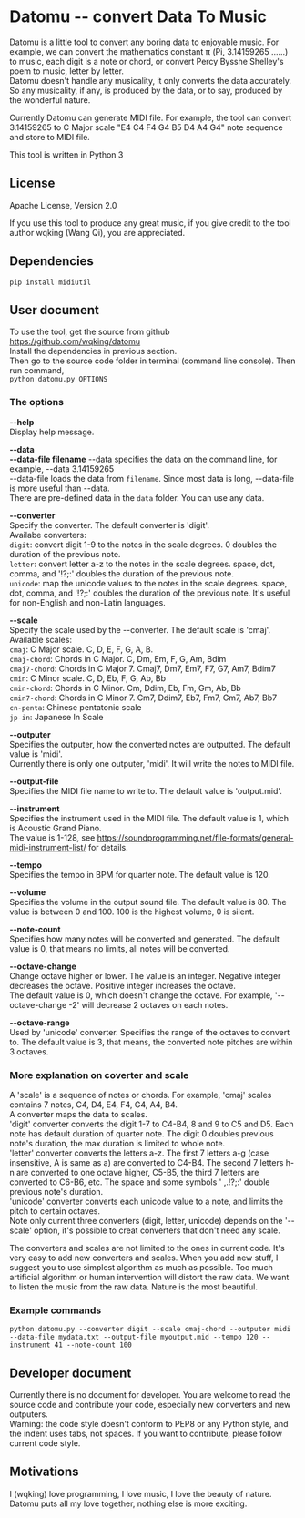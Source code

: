 # Datomu -- convert Data To Music

Datomu is a little tool to convert any boring data to enjoyable music. For example, we can convert the mathematics constant π (Pi, 3.14159265 ......) to music, each digit is a note or chord, or convert Percy Bysshe Shelley's poem to music, letter by letter.  
Datomu doesn't handle any musicality, it only converts the data accurately. So any musicality, if any, is produced by the data, or to say, produced by the wonderful nature.

Currently Datomu can generate MIDI file. For example, the tool can convert 3.14159265 to C Major scale "E4 C4 F4 G4 B5 D4 A4 G4" note sequence and store to MIDI file. 

This tool is written in Python 3

## License

Apache License, Version 2.0  

If you use this tool to produce any great music, if you give credit to the tool author wqking (Wang Qi), you are appreciated.

## Dependencies

`pip install midiutil`

## User document

To use the tool, get the source from github https://github.com/wqking/datomu  
Install the dependencies in previous section.  
Then go to the source code folder in terminal (command line console). Then run command,  
`python datomu.py OPTIONS`  

### The options

**--help**  
Display help message.

**--data**  
**--data-file filename**
--data specifies the data on the command line, for example, --data 3.14159265  
--data-file loads the data from `filename`. Since most data is long, --data-file is more useful than --data.  
There are pre-defined data in the `data` folder. You can use any data.  

**--converter**  
Specify the converter. The default converter is 'digit'.  
Availabe converters:  
`digit`: convert digit 1-9 to the notes in the scale degrees. 0 doubles the duration of the previous note.  
`letter`: convert letter a-z to the notes in the scale degrees. space, dot, comma, and '!?;:' doubles the duration of the previous note.  
`unicode`: map the unicode values to the notes in the scale degrees. space, dot, comma, and '!?;:' doubles the duration of the previous note. It's useful for non-English and non-Latin languages.

**--scale**  
Specify the scale used by the --converter. The default scale is 'cmaj'.  
Available scales:  
`cmaj`: C Major scale. C, D, E, F, G, A, B.  
`cmaj-chord`: Chords in C Major. C, Dm, Em, F, G, Am, Bdim  
`cmaj7-chord`: Chords in C Major 7. Cmaj7, Dm7, Em7, F7, G7, Am7, Bdim7  
`cmin`: C Minor scale. C, D, Eb, F, G, Ab, Bb  
`cmin-chord`: Chords in C Minor. Cm, Ddim, Eb, Fm, Gm, Ab, Bb  
`cmin7-chord`: Chords in C Minor 7. Cm7, Ddim7, Eb7, Fm7, Gm7, Ab7, Bb7  
`cn-penta`: Chinese pentatonic scale   
`jp-in`: Japanese In Scale  

**--outputer**  
Specifies the outputer, how the converted notes are outputted. The default value is 'midi'.  
Currently there is only one outputer, 'midi'. It will write the notes to MIDI file.  

**--output-file**    
Specifies the MIDI file name to write to. The default value is 'output.mid'.   

**--instrument**  
Specifies the instrument used in the MIDI file. The default value is 1, which is Acoustic Grand Piano.  
The value is 1-128, see https://soundprogramming.net/file-formats/general-midi-instrument-list/ for details.

**--tempo**  
Specifies the tempo in BPM for quarter note. The default value is 120.  

**--volume**  
Specifies the volume in the output sound file. The default value is 80. The value is between 0 and 100. 100 is the highest volume, 0 is silent.  

**--note-count**  
Specifies how many notes will be converted and generated. The default value is 0, that means no limits, all notes will be converted.  

**--octave-change**  
Change octave higher or lower. The value is an integer. Negative integer decreases the octave. Positive integer increases the octave.  
The default value is 0, which doesn't change the octave.
For example, '--octave-change -2' will decrease 2 octaves on each notes.

**--octave-range**  
Used by 'unicode' converter. Specifies the range of the octaves to convert to. The default value is 3, that means, the converted note pitches are within 3 octaves.

### More explanation on coverter and scale

A 'scale' is a sequence of notes or chords. For example, 'cmaj' scales contains 7 notes, C4, D4, E4, F4, G4, A4, B4.  
A converter maps the data to scales.  
'digit' converter converts the digit 1-7 to C4-B4, 8 and 9 to C5 and D5. Each note has default duration of quarter note. The digit 0 doubles previous note's duration, the max duration is limited to whole note.  
'letter' converter converts the letters a-z. The first 7 letters a-g (case insensitive, A is same as a) are converted to C4-B4. The second 7 letters h-n are converted to one octave higher, C5-B5, the third 7 letters are converted to C6-B6, etc. The space and some symbols ' ,.!?;:' double previous note's duration.  
'unicode' converter converts each unicode value to a note, and limits the pitch to certain octaves.  
Note only current three converters (digit, letter, unicode) depends on the '--scale' option, it's possible to creat converters that don't need any scale.

The converters and scales are not limited to the ones in current code. It's very easy to add new converters and scales. When you add new stuff, I suggest you to use simplest algorithm as much as possible. Too much artificial algorithm or human intervention will distort the raw data. We want to listen the music from the raw data. Nature is the most beautiful.  

### Example commands

`python datomu.py --converter digit --scale cmaj-chord --outputer midi --data-file mydata.txt --output-file myoutput.mid --tempo 120 --instrument 41 --note-count 100`  

## Developer document

Currently there is no document for developer. You are welcome to read the source code and contribute your code, especially new converters and new outputers.  
Warning: the code style doesn't conform to PEP8 or any Python style, and the indent uses tabs, not spaces. If you want to contribute, please follow current code style.  

## Motivations

I (wqking) love programming, I love music, I love the beauty of nature. Datomu puts all my love together, nothing else is more exciting.  
